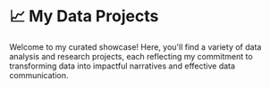 # 📈 My Data Projects
Welcome to my curated showcase! Here, you'll find a variety of data analysis and research projects, each reflecting my commitment to transforming data into impactful narratives and effective data communication. 
